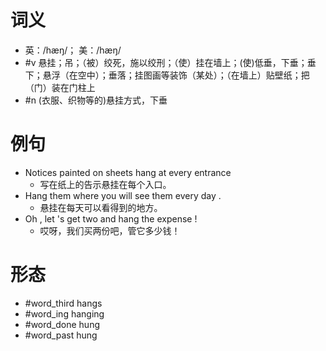 # 词义
- 英：/hæŋ/； 美：/hæŋ/
- #v 悬挂；吊；（被）绞死，施以绞刑；（使）挂在墙上；(使)低垂，下垂；垂下；悬浮（在空中）；垂落；挂图画等装饰（某处）；（在墙上）贴壁纸；把（门）装在门柱上
- #n (衣服、织物等的)悬挂方式，下垂
# 例句
- Notices painted on sheets hang at every entrance
	- 写在纸上的告示悬挂在每个入口。
- Hang them where you will see them every day .
	- 悬挂在每天可以看得到的地方。
- Oh , let 's get two and hang the expense !
	- 哎呀，我们买两份吧，管它多少钱！
# 形态
- #word_third hangs
- #word_ing hanging
- #word_done hung
- #word_past hung
